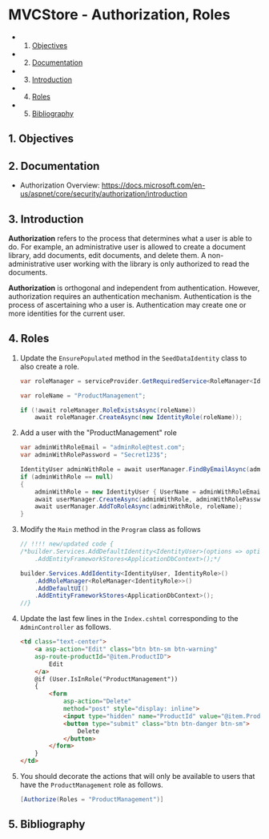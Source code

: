 # MVCStore - Authorization, Roles

<!-- vscode-markdown-toc -->
* 1. [Objectives](#Objectives)
* 2. [Documentation](#Documentation)
* 3. [Introduction](#Introduction)
* 4. [Roles](#Roles)
* 5. [Bibliography](#Bibliography)

<!-- vscode-markdown-toc-config
	numbering=true
	autoSave=true
	/vscode-markdown-toc-config -->
<!-- /vscode-markdown-toc -->

##  1. <a name='Objectives'></a>Objectives

##  2. <a name='Documentation'></a>Documentation
- Authorization Overview: https://docs.microsoft.com/en-us/aspnet/core/security/authorization/introduction

##  3. <a name='Introduction'></a>Introduction
**Authorization** refers to the process that determines what a user is able to do. For example, an administrative user is allowed to create a document library, add documents, edit documents, and delete them. A non-administrative user working with the library is only authorized to read the documents.

**Authorization** is orthogonal and independent from authentication. However, authorization requires an authentication mechanism. Authentication is the process of ascertaining who a user is. Authentication may create one or more identities for the current user.

##  4. <a name='Roles'></a>Roles

1. Update the `EnsurePopulated` method in the `SeedDataIdentity` class to also create a role.

	```C#
	var roleManager = serviceProvider.GetRequiredService<RoleManager<IdentityRole>>();

	var roleName = "ProductManagement";

	if (!await roleManager.RoleExistsAsync(roleName))
		await roleManager.CreateAsync(new IdentityRole(roleName));
	```

2. Add a user with the "ProductManagement" role

	```C#
	var adminWithRoleEmail = "adminRole@test.com";
	var adminWithRolePassword = "Secret123$";

	IdentityUser adminWithRole = await userManager.FindByEmailAsync(adminWithRoleEmail);
	if (adminWithRole == null)
	{
		adminWithRole = new IdentityUser { UserName = adminWithRoleEmail, Email = adminWithRoleEmail };
		await userManager.CreateAsync(adminWithRole, adminWithRolePassword);
		await userManager.AddToRoleAsync(adminWithRole, roleName);
	}
	```
3. Modify the `Main` method in the `Program` class as follows

	```C#
	// !!!! new/updated code {
	/*builder.Services.AddDefaultIdentity<IdentityUser>(options => options.SignIn.RequireConfirmedAccount = false)
		.AddEntityFrameworkStores<ApplicationDbContext>();*/

	builder.Services.AddIdentity<IdentityUser, IdentityRole>()
		.AddRoleManager<RoleManager<IdentityRole>>()
		.AddDefaultUI()
		.AddEntityFrameworkStores<ApplicationDbContext>();
	//}
	```

4. Update the last few lines in the `Index.cshtml` corresponding to the `AdminController` as follows.

	```HTML
	<td class="text-center">
		<a asp-action="Edit" class="btn btn-sm btn-warning"
		asp-route-productId="@item.ProductID">
			Edit
		</a>
		@if (User.IsInRole("ProductManagement"))
		{
			<form 
				asp-action="Delete" 
				method="post" style="display: inline">
				<input type="hidden" name="ProductId" value="@item.ProductID" />
				<button type="submit" class="btn btn-danger btn-sm">
					Delete
				</button>
			</form>
		}
    </td>
	```

5. You should decorate the actions that will only be available to users that have the `ProductManagement` role as follows.

	```C#
	[Authorize(Roles = "ProductManagement")]
	```

##  5. <a name='Bibliography'></a>Bibliography